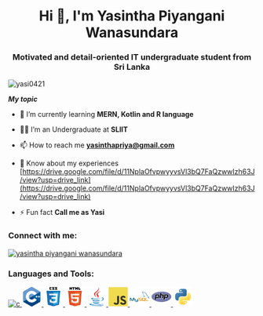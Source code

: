 <h1 align="center">Hi 👋, I'm Yasintha Piyangani Wanasundara</h1>
<h3 align="center">Motivated and detail-oriented IT undergraduate student from Sri Lanka</h3>

<p align="left"> <img src="https://komarev.com/ghpvc/?username=yasi0421&label=Profile%20views&color=0e75b6&style=flat" alt="yasi0421" /> </p>

***My topic***
- 🌱 I’m currently learning **MERN, Kotlin and R language**

- 🧑‍🎓 I’m an Undergraduate at **SLIIT**

- 📫 How to reach me **yasinthapriya@gmail.com**

- 📄 Know about my experiences [https://drive.google.com/file/d/11NplaOfvpwyyvsVl3bQ7FaQzwwIzh63J/view?usp=drive_link](https://drive.google.com/file/d/11NplaOfvpwyyvsVl3bQ7FaQzwwIzh63J/view?usp=drive_link)

- ⚡ Fun fact **Call me as Yasi**

<h3 align="left">Connect with me:</h3>
<p align="left">
<a href="https://linkedin.com/in/yasintha piyangani wanasundara" target="blank"><img align="center" src="https://raw.githubusercontent.com/rahuldkjain/github-profile-readme-generator/master/src/images/icons/Social/linked-in-alt.svg" alt="yasintha piyangani wanasundara" height="30" width="40" /></a>
</p>

<h3 align="left">Languages and Tools:</h3>
<p align="left"> <a href="https://www.cprogramming.com/" target="_blank" rel="noreferrer"> <img src="https://github.com/Scar1109/skill-icons/blob/main/icons/C.svg" alt="c" width="40" height="40"/> </a> <a href="https://www.w3schools.com/cpp/" target="_blank" rel="noreferrer"> <img src="https://raw.githubusercontent.com/devicons/devicon/master/icons/cplusplus/cplusplus-original.svg" alt="cplusplus" width="40" height="40"/> </a> <a href="https://www.w3schools.com/css/" target="_blank" rel="noreferrer"> <img src="https://raw.githubusercontent.com/devicons/devicon/master/icons/css3/css3-original-wordmark.svg" alt="css3" width="40" height="40"/> </a> <a href="https://www.w3.org/html/" target="_blank" rel="noreferrer"> <img src="https://raw.githubusercontent.com/devicons/devicon/master/icons/html5/html5-original-wordmark.svg" alt="html5" width="40" height="40"/> </a> <a href="https://www.java.com" target="_blank" rel="noreferrer"> <img src="https://raw.githubusercontent.com/devicons/devicon/master/icons/java/java-original.svg" alt="java" width="40" height="40"/> </a> <a href="https://developer.mozilla.org/en-US/docs/Web/JavaScript" target="_blank" rel="noreferrer"> <img src="https://raw.githubusercontent.com/devicons/devicon/master/icons/javascript/javascript-original.svg" alt="javascript" width="40" height="40"/> </a> <a href="https://www.mysql.com/" target="_blank" rel="noreferrer"> <img src="https://raw.githubusercontent.com/devicons/devicon/master/icons/mysql/mysql-original-wordmark.svg" alt="mysql" width="40" height="40"/> </a> <a href="https://www.php.net" target="_blank" rel="noreferrer"> <img src="https://raw.githubusercontent.com/devicons/devicon/master/icons/php/php-original.svg" alt="php" width="40" height="40"/> </a> <a href="https://www.python.org" target="_blank" rel="noreferrer"> <img src="https://raw.githubusercontent.com/devicons/devicon/master/icons/python/python-original.svg" alt="python" width="40" height="40"/> </a> </p>


